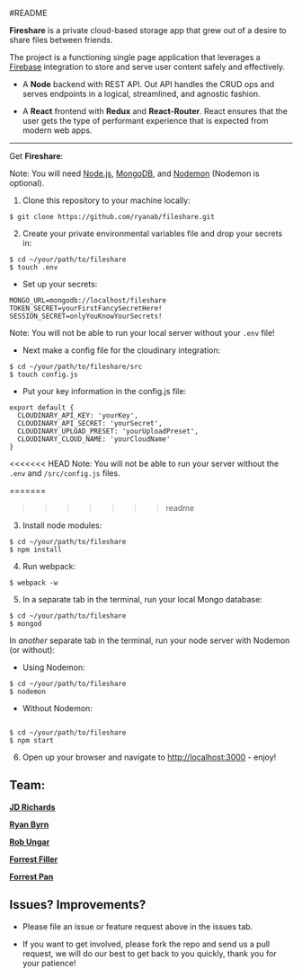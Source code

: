 #README

**Fireshare** is a private cloud-based storage app that grew out of a desire to share files between friends.

The project is a functioning single page application that leverages a [Firebase](https://firebase.google.com) integration to store and serve user content safely and effectively.

- A **Node** backend with REST API. Out API handles the CRUD ops and serves endpoints in a logical, streamlined, and agnostic fashion.

- A **React** frontend with **Redux** and **React-Router**.  React ensures that the user gets the type of performant experience that is expected from modern web apps.


---



Get **Fireshare**:

Note: You will need [Node.js](https://nodejs.org/en/download/), [MongoDB](https://www.mongodb.com/), and [Nodemon](https://nodemon.io/) (Nodemon is optional).

1. Clone this repository to your machine locally:
```
$ git clone https://github.com/ryanab/fileshare.git
```
2. Create your private environmental variables file and drop your secrets in:
```
$ cd ~/your/path/to/fileshare
$ touch .env
```

- Set up your secrets:

```
MONGO_URL=mongodb://localhost/fileshare
TOKEN_SECRET=yourFirstFancySecretHere!
SESSION_SECRET=onlyYouKnowYourSecrets!

```

Note: You will not be able to run your local server without your ```.env``` file!

- Next make a config file for the cloudinary integration:

```
$ cd ~/your/path/to/fileshare/src
$ touch config.js
```

- Put your key information in the config.js file:

```
export default {
  CLOUDINARY_API_KEY: 'yourKey',
  CLOUDINARY_API_SECRET: 'yourSecret',
  CLOUDINARY_UPLOAD_PRESET: 'yourUploadPreset',
  CLOUDINARY_CLOUD_NAME: 'yourCloudName'
}

```

<<<<<<< HEAD
Note: You will not be able to run your server without the ```.env``` and ```/src/config.js``` files.

=======
>>>>>>> readme
3. Install node modules:

```
$ cd ~/your/path/to/fileshare
$ npm install
```

4. Run webpack:

```
$ webpack -w
```

5. In a separate tab in the terminal, run your local Mongo database:

```
$ cd ~/your/path/to/fileshare
$ mongod
```

In *another* separate tab in the terminal, run your node server with Nodemon (or without):
- Using Nodemon:

```
$ cd ~/your/path/to/fileshare
$ nodemon
```

- Without Nodemon:
```

$ cd ~/your/path/to/fileshare
$ npm start
```

6. Open up your browser and navigate to [http://localhost:3000](http://localhost:3000) - enjoy!

Team:
---

**[JD Richards](https://github.com/jdrichardstech)**

**[Ryan Byrn](https://github.com/ryanab)**

**[Rob Ungar](https://github.com/robungar)**

**[Forrest Filler](https://github.com/forrestfiller)**

**[Forrest Pan](https://github.com/panforrest)**

Issues? Improvements?
---
- Please file an issue or feature request above in the issues tab.

- If you want to get involved, please fork the repo and send us a pull request, we will do our best to get back to you quickly, thank you for your patience!
